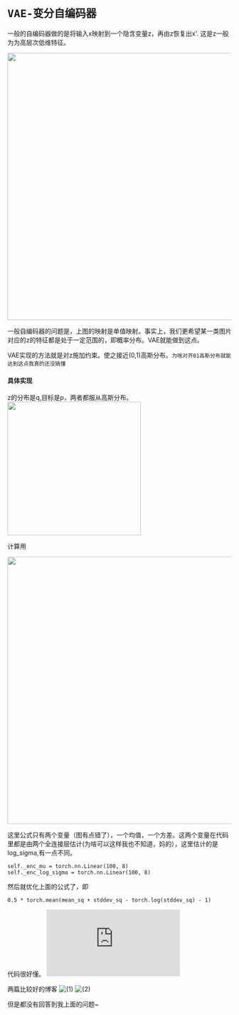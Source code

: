 # `VAE-变分自编码器`

一般的自编码器做的是将输入x映射到一个隐含变量z，再由z恢复出x'.
这是z一般为为高层次低维特征。

<img src = 'https://pic2.zhimg.com/80/v2-92a9061e7079089b75c37650943c6f25_1440w.jpg' width = '600'/>

一般自编码器的问题是，上图的映射是单值映射。事实上，我们更希望某一类图片对应的z的特征都是处于一定范围的，即概率分布。VAE就能做到这点。

VAE实现的方法就是对z施加约束。使之接近(0,1)高斯分布。`为啥对齐01高斯分布就能达到这点我真的还没搞懂`

#### 具体实现
z的分布是q,目标是p，两者都服从高斯分布。
<img src = 'https://www.zhihu.com/equation?tex=q%28z%29%5Csim+N%28%5Cmu%2C%5Csigma%29%2C%5Cspace%5Cspace%5Cspace%5Cspace+p%28z%29%5Csim+N%280%2C1%29' width = '300'/>

计算用

<img src = 'https://pic1.zhimg.com/80/v2-448f00abae7d6e91237e380999b8fdc0_1440w.jpg' width = '600'/>

这里公式只有两个变量（图有点错了），一个均值，一个方差。这两个变量在代码里都是由两个全连接层估计(为啥可以这样我也不知道，妈的），这里估计的是log_sigma,有一点不同。
```python3 
self._enc_mu = torch.nn.Linear(100, 8)
self._enc_log_sigma = torch.nn.Linear(100, 8)
```

然后就优化上面的公式了，即
```python3
0.5 * torch.mean(mean_sq + stddev_sq - torch.log(stddev_sq) - 1)
```

代码很好懂。
![代码地址](https://github.com/ethanluoyc/pytorch-vae/blob/master/vae.py)

两篇比较好的博客
![(1)](http://kvfrans.com/variational-autoencoders-explained/)
![(2)](https://zhuanlan.zhihu.com/p/64485020)

但是都没有回答到我上面的问题~
